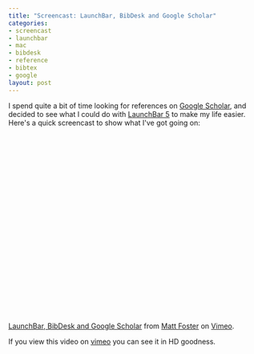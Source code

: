 ```yaml
--- 
title: "Screencast: LaunchBar, BibDesk and Google Scholar"
categories: 
- screencast
- launchbar
- mac
- bibdesk
- reference
- bibtex
- google
layout: post
---
```

I spend quite a bit of time looking for references on [Google Scholar](http://scholar.google.com/ "Google Scholar"), and decided to see what I could do with [LaunchBar 5](http://www.obdev.at/products/launchbar/index.html "LaunchBar 5 Beta") to make my life easier. Here's a quick screencast to show what I've got going on: 

<object width="600" height="375"><param name="allowfullscreen" value="true" /><param name="allowscriptaccess" value="always" /><param name="movie" value="http://vimeo.com/moogaloop.swf?clip_id=3066905&amp;server=vimeo.com&amp;show_title=1&amp;show_byline=1&amp;show_portrait=0&amp;color=00ADEF&amp;fullscreen=1" /><embed src="http://vimeo.com/moogaloop.swf?clip_id=3066905&amp;server=vimeo.com&amp;show_title=1&amp;show_byline=1&amp;show_portrait=0&amp;color=00ADEF&amp;fullscreen=1" type="application/x-shockwave-flash" allowfullscreen="true" allowscriptaccess="always" width="600" height="375"></embed></object><br /><a href="http://vimeo.com/3066905">LaunchBar, BibDesk and Google Scholar</a> from <a href="http://vimeo.com/user750148">Matt Foster</a> on <a href="http://vimeo.com">Vimeo</a>.

If you view this video on [vimeo](http://www.vimeo.com/3066905 "LaunchBar, BibDesk and Google Scholar on Vimeo") you can see it in HD goodness.
